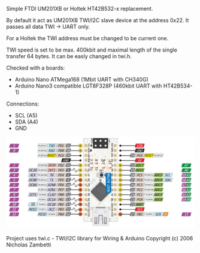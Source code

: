 Simple FTDI UM201XB or Holtek HT42B532-x replacement.

By default it act as UM201XB TWI/I2C slave device at the address 0x22.
It passes all data TWI -> UART only.

For a Holtek the TWI address must be changed to be current one.

TWI speed is set to be max. 400kbit and maximal length
of the single transfer 64 bytes. It can be easly changed in twi.h.

Checked with a boards:
- Arduino Nano ATMega168 (1Mbit UART with CH340G)
- Arduino Nano3 compatible LGT8F328P (460kbit UART with HT42B534-1)

Connections:
- SCL (A5)
- SDA (A4)
- GND

![ArduinoNanoPinout](ArduinoNanoPinout.jpeg)

Project uses twi.c - TWI/I2C library for Wiring & Arduino
Copyright (c) 2006 Nicholas Zambetti
